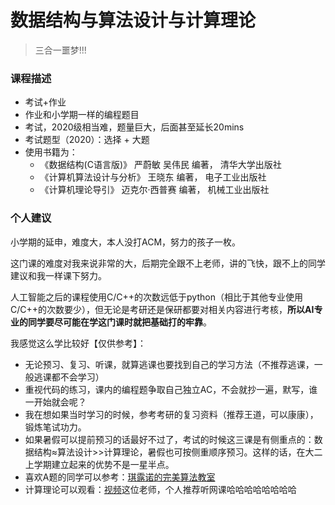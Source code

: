 # 数据结构与算法设计与计算理论

> 三合一噩梦!!!

### 课程描述
- 考试+作业
- 作业和小学期一样的编程题目
- 考试，2020级相当难，题量巨大，后面甚至延长20mins
- 考试题型（2020）：选择 + 大题
- 使用书籍为：
  - 《数据结构(C语言版)》 严蔚敏 吴伟民 编著， 清华大学出版社
  - 《计算机算法设计与分析》 王晓东 编著， 电子工业出版社
  - 《计算机理论导引》 迈克尔·西普赛 编著， 机械工业出版社

### 个人建议
小学期的延申，难度大，本人没打ACM，努力的孩子一枚。

这门课的难度对我来说非常的大，后期完全跟不上老师，讲的飞快，跟不上的同学建议和我一样课下努力。

人工智能之后的课程使用C/C++的次数远低于python（相比于其他专业使用C/C++的次数要少），但无论是考研还是保研都要对相关内容进行考核，**所以AI专业的同学要尽可能在学这门课时就把基础打的牢靠**。

我感觉这么学比较好【仅供参考】：
- 无论预习、复习、听课，就算逃课也要找到自己的学习方法（不推荐逃课，一般逃课都不会学习）
- 重视代码的练习，课内的编程题争取自己独立AC，不会就抄一遍，默写，谁一开始就会呢？
- 我在想如果当时学习的时候，参考考研的复习资料（推荐王道，可以康康），锻炼笔试功力。
- 如果暑假可以提前预习的话最好不过了，考试的时候这三课是有侧重点的：数据结构≈算法设计>>计算理论，暑假也可按侧重顺序预习。这样的话，在大二上学期建立起来的优势不是一星半点。
- 喜欢A题的同学可以参考：[琪露诺的完美算法教室](https://lexue.bit.edu.cn/course/view.php?id=636)
- 计算理论可以观看：[视频](https://www.bilibili.com/video/BV1JB4y1g7JN/?spm_id_from=333.337.search-card.all.click&vd_source=61ec2fa670662f3cb5e19f02a4ad5e95)这位老师，个人推荐听网课哈哈哈哈哈哈哈哈